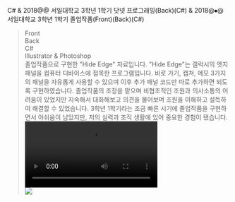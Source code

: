 C#
& 2018@@ 서일대학교 3학년 1학기 닷넷 프로그래밍(Back)(C#)
& 2018@⦁@ 서일대학교 3학년 1학기 졸업작품(Front)(Back)(C#)
> <div class="small-tag tp-tag">Front</div><div class="small-tag tp-tag">Back</div><div class="small-tag pl-tag">C#</div><div class="small-tag pl-tag">Illustrator & Photoshop</div>
> 졸업작품으로 구현한 "Hide Edge" 자료입니다.
> "Hide Edge"는 갤럭시의 엣지 패널을 컴퓨터 디바이스에 접목한 프로그램입니다.
> 바로 가기, 캡쳐, 메모 3가지의 패널을 자유롭게 사용할 수 있으며 이후 추가 패널 코드만 따로 추가하면 되도록 구현하였습니다.
> 졸업작품의 조장을 맡으며 비협조적인 조원과 의사소통의 어려움이 있었지만 지속해서 대화해보고 의견을 물어보며 조원을 이해하고 설득하여 해결할 수 있었습니다.
> 3학년 1학기라는 조금 빠른 시기에 졸업작품을 구현하면서 아쉬움이 남았지만, 저의 실력과 조직 생활에 있어 중요한 경험이 됐습니다.
> <div class="modal-img-block"><div class="modal-img one-block"><video src="resources/img/hashtag/cshop_3.mp4" controls></video></div></div>
> <div class="modal-img-block"><div class="modal-img one-block"><img src="resources/img/hashtag/cshop_2.png"/></div></div>
